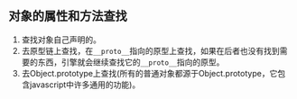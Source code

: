 ## 对象的属性和方法查找
1. 查找对象自己声明的。
2. 去原型链上查找，在`__proto__`指向的原型上查找，如果在后者也没有找到需要的东西，引擎就会继续查找它的`__proto__`指向的原型。
3. 去Object.prototype上查找(所有的普通对象都源于Object.prototype，它包含javascript中许多通用的功能)。